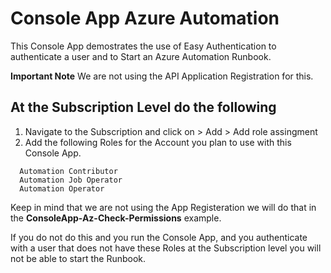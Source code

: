 # Console App Azure Automation
This Console App demostrates the use of Easy Authentication to authenticate a user and to Start an Azure Automation Runbook.

**Important Note**
We are not using the API Application Registration for this.  

## At the Subscription Level do the following
1. Navigate to the Subscription and click on > Add > Add role assingment
2. Add the following Roles for the Account you plan to use with this Console App.

```
  Automation Contributor
  Automation Job Operator
  Automation Operator
```

Keep in mind that we are not using the App Registeration we will do that in the **ConsoleApp-Az-Check-Permissions** example.

If you do not do this and you run the Console App, and you authenticate with a user that does not have these Roles at the Subscription level you will not
be able to start the Runbook.

